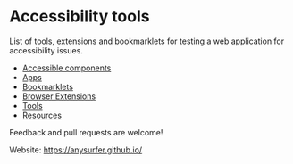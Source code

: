 # Accessibility tools

List of tools, extensions and bookmarklets for testing a web application for accessibility issues. 

- [Accessible components](/accessible-components.html)
- [Apps](/apps.html)
- [Bookmarklets](/bookmarklets.html)
- [Browser Extensions](/browser-extensions.html)
- [Tools](/tools.html)
- [Resources](/resources.html)


Feedback and pull requests are welcome!

Website: https://anysurfer.github.io/
